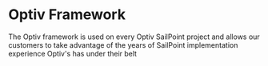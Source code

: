 # Optiv Framework

The Optiv framework is used on every Optiv SailPoint project and allows our customers to take advantage 
of the years of SailPoint implementation experience Optiv's has under their belt
